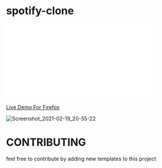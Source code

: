 # spotify-clone


<img src="/myWorkspaces/y/img/navbarLOGO.png" width="400px" height="200px" >    



<a href="https://spotifyclone-4b87e.web.app/"  >Live Demo For Fırefox </a>

![Screenshot_2021-02-19_20-55-22](https://user-images.githubusercontent.com/72499839/108605716-0c7ae980-73c7-11eb-96d5-775f4c0fa862.png)

# CONTRIBUTING

 feel free to contribute by adding new templates to this project


 
